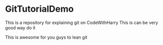 # GitTutorialDemo
This is a repository for explaining git on CodeWithHarry
This is can be very good way do it

This is awesome for you guys to lean git 
